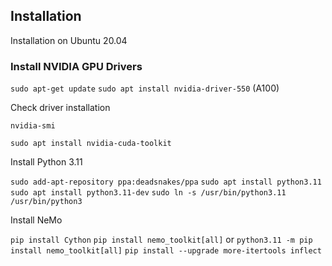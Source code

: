 ## Installation
Installation on Ubuntu 20.04

### Install NVIDIA GPU Drivers
`sudo apt-get update`
`sudo apt install nvidia-driver-550` (A100)

Check driver installation

`nvidia-smi`

`sudo apt install nvidia-cuda-toolkit`

Install Python 3.11

`sudo add-apt-repository ppa:deadsnakes/ppa`
`sudo apt install python3.11`
`sudo apt install python3.11-dev`
`sudo ln -s /usr/bin/python3.11 /usr/bin/python3`

Install NeMo

`pip install Cython`
`pip install nemo_toolkit[all]` or `python3.11 -m pip install nemo_toolkit[all]`
`pip install --upgrade more-itertools inflect`



